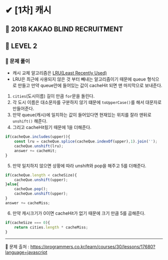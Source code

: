 # ✔ [1차] 캐시
## 📌 2018 KAKAO BLIND RECRUITMENT
## 🌈 LEVEL 2
### 🔸 문제 풀이
- 캐시 교체 알고리즘은 [LRU(Least Recently Used)](https://jins-dev.tistory.com/entry/LRU-Cache-Algorithm-%EC%A0%95%EB%A6%AC)
- LRU은 최근에 사용되지 않은 것 부터 빼내는 알고리즘이기 때문에 queue 형식으로 만들고 만약 queue안에 들어있는 값이 cacheHit 되면 맨 마지막으로 보내준다.
1. `cities`(도시이름) 길이 만큼 `for`문을 돌린다.
2. 각 도시 이름은 대소문자를 구분하지 않기 떄문에 `toUpperCase()`를 해서 대문자로 만들어준다.
3. 만약 queue(캐시)에 일치하는 값이 들어있다면 현재있는 위치를 잘라 맨뒤로 `unshift()` 해준다.
4. 그리고 cacheHit됬기 때문에 1을 더해준다.
```javascript
if(cacheQue.includes(upper)){
    const lru = cacheQue.splice(cacheQue.indexOf(upper),1).join('');
    cacheQue.unshift(lru);
    answer += cacheHit;
}
```
5. 만약 일치하지 않으면 상황에 따라 unshift와 pop을 해주고 5를 더해준다.
```javascript
if(cacheQue.length < cacheSize){
    cacheQue.unshift(upper);
}else{
    cacheQue.pop();
    cacheQue.unshift(upper);
}
answer += cacheMiss;
```
6. 만약 캐시크기가 0이면 cacheHit가 없기 때문에 크기 만큼 5를 곱해준다.
```javascript
if(cacheSize === 0){
    return cities.length * cacheMiss;
}
```

<hr>

📌 문제 출처 : https://programmers.co.kr/learn/courses/30/lessons/17680?language=javascript